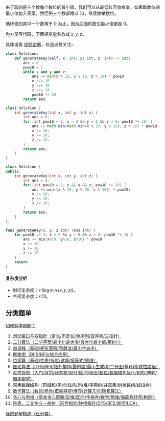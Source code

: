 由于取的是三个数每个数位的最小值，我们可以从最低位开始枚举，如果取数位的最小值加入答案。然后把三个数都除以 $10$，继续枚举数位。

循环直到其中一个数等于 $0$ 为止，因为后面的数位最小值都是 $0$。

为方便写代码，下面把变量名改成 $x,y,z$。

具体请看 [视频讲解](https://www.bilibili.com/video/BV1ajHYeoEG5/)，欢迎点赞关注~

```py [sol-Python3]
class Solution:
    def generateKey(self, x: int, y: int, z: int) -> int:
        ans = 0
        pow10 = 1
        while x and y and z:
            ans += min(x % 10, y % 10, z % 10) * pow10
            x //= 10
            y //= 10
            z //= 10
            pow10 *= 10
        return ans
```

```java [sol-Java]
class Solution {
    int generateKey(int x, int y, int z) {
        int ans = 0;
        for (int pow10 = 1; x > 0 && y > 0 && z > 0; pow10 *= 10) {
            ans += Math.min(Math.min(x % 10, y % 10), z % 10) * pow10;
            x /= 10;
            y /= 10;
            z /= 10;
        }
        return ans;
    }
}
```

```cpp [sol-C++]
class Solution {
public:
    int generateKey(int x, int y, int z) {
        int ans = 0;
        for (int pow10 = 1; x && y && z; pow10 *= 10) {
            ans += min({x % 10, y % 10, z % 10}) * pow10;
            x /= 10;
            y /= 10;
            z /= 10;
        }
        return ans;
    }
};
```

```go [sol-Go]
func generateKey(x, y, z int) (ans int) {
	for pow10 := 1; x > 0 && y > 0 && z > 0; pow10 *= 10 {
		ans += min(x%10, y%10, z%10) * pow10
		x /= 10
		y /= 10
		z /= 10
	}
	return
}
```

#### 复杂度分析

- 时间复杂度：$\mathcal{O}(\log \min(x,y,z))$。
- 空间复杂度：$\mathcal{O}(1)$。

## 分类题单

[如何科学刷题？](https://leetcode.cn/circle/discuss/RvFUtj/)

1. [滑动窗口与双指针（定长/不定长/单序列/双序列/三指针）](https://leetcode.cn/circle/discuss/0viNMK/)
2. [二分算法（二分答案/最小化最大值/最大化最小值/第K小）](https://leetcode.cn/circle/discuss/SqopEo/)
3. [单调栈（基础/矩形面积/贡献法/最小字典序）](https://leetcode.cn/circle/discuss/9oZFK9/)
4. [网格图（DFS/BFS/综合应用）](https://leetcode.cn/circle/discuss/YiXPXW/)
5. [位运算（基础/性质/拆位/试填/恒等式/思维）](https://leetcode.cn/circle/discuss/dHn9Vk/)
6. [图论算法（DFS/BFS/拓扑排序/最短路/最小生成树/二分图/基环树/欧拉路径）](https://leetcode.cn/circle/discuss/01LUak/)
7. [动态规划（入门/背包/状态机/划分/区间/状压/数位/数据结构优化/树形/博弈/概率期望）](https://leetcode.cn/circle/discuss/tXLS3i/)
8. [常用数据结构（前缀和/差分/栈/队列/堆/字典树/并查集/树状数组/线段树）](https://leetcode.cn/circle/discuss/mOr1u6/)
9. [数学算法（数论/组合/概率期望/博弈/计算几何/随机算法）](https://leetcode.cn/circle/discuss/IYT3ss/)
10. [贪心与思维（基本贪心策略/反悔/区间/字典序/数学/思维/脑筋急转弯/构造）](https://leetcode.cn/circle/discuss/g6KTKL/)
11. [链表、二叉树与一般树（前后指针/快慢指针/DFS/BFS/直径/LCA）](https://leetcode.cn/circle/discuss/K0n2gO/)

[我的题解精选（已分类）](https://github.com/EndlessCheng/codeforces-go/blob/master/leetcode/SOLUTIONS.md)
